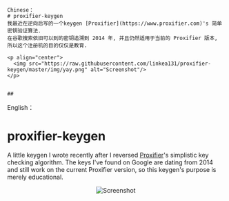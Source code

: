 ##
```
Chinese：
# proxifier-keygen
我最近在逆向后写的一个keygen [Proxifier](https://www.proxifier.com)'s 简单密钥验证算法.
在谷歌搜索依旧可以到的密钥追溯到 2014 年, 并且仍然适用于当前的 Proxifier 版本, 所以这个注册机的目的仅仅是教育.

<p align="center">
  <img src="https://raw.githubusercontent.com/linkea131/proxifier-keygen/master/img/yay.png" alt="Screenshot"/>
</p>


##
```

English：
# proxifier-keygen
A little keygen I wrote recently after I reversed [Proxifier](https://www.proxifier.com)'s simplistic key checking algorithm.
The keys I've found on Google are dating from 2014 and still work on the current Proxifier version, so this keygen's purpose is merely educational.

<p align="center">
  <img src="https://raw.githubusercontent.com/linkea131/proxifier-keygen/master/img/yay.png" alt="Screenshot"/>
</p>
